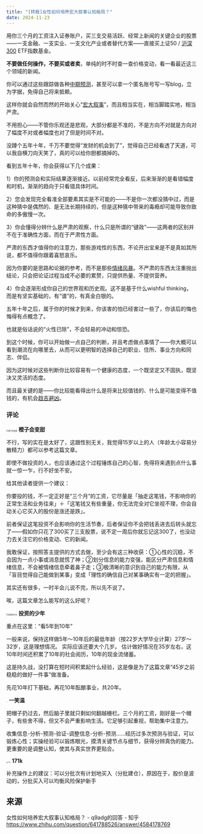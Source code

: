 ```yaml
---
title: "[转载]女性如何培养宏大叙事认知格局？"
date: 2024-11-23
---
```


用你三个月的工资注入证券账户，买三支交易活跃、经常上新闻的关键企业的股票——一支金融、一支实业、一支文化产业或者替代方案——直接买上证50 / [沪深300](https://zhida.zhihu.com/search?content_id=693230852&content_type=Answer&match_order=1&q=沪深300&zhida_source=entity) ETF指数基金。

**不要做任何操作，不要买或者卖**，单纯的时不时查一查价格变动，看一看最近这三个领域的新闻。

你可以通过这些跟踪做各种[中期预测](https://zhida.zhihu.com/search?content_id=693230852&content_type=Answer&match_order=1&q=中期预测&zhida_source=entity)，甚至可以拿一个匿名账号写一写blog，立为字据，免得自己将来抵赖。

这样你就会自然而然的开始关心“[宏大叙事](https://zhida.zhihu.com/search?content_id=693230852&content_type=Answer&match_order=1&q=宏大叙事&zhida_source=entity)”，而且相当实在，相当脚踏实地，相当严肃。

不用担心——不管你乐观还是悲观，大部分都是不准的，不是方向不对就是方向对了幅度不对或者幅度也对了但是时间不对。

没蹲个五年十年，千万不要觉得“发财的机会到了”，觉得自己已经看透了天道，可以我自横刀向天笑了，真的可以给你胆都摘掉的。

看到五年十年，你会获得以下几个成果：

1）你的预测会和实际结果逐渐接近。以前经常完全看反，后来渐渐的是看错幅度和时机，渐渐的趋向于只看错具体时间。

2）您会发现完全看准全部要素其实是不可能的——不是你一次都没猜中过，而是这种猜中是偶然的、是无法长期持续的，但是这种猜中带来的毒瘾却可能导致你致命的多傲慢一次。

3）你会懂得分辨什么是严肃的观察，什么只是所谓的“键政”——这两者的区别并不在于准确性方面，而在于严肃性方面。

严肃的东西才值得你的注意力，那些游戏性的东西，不论开出宝来是不是真如其所说，都不值得你跟着喜怒哀乐。

因为你要的是思路和论据的参考，而不是那些[情绪风暴](https://zhida.zhihu.com/search?content_id=693230852&content_type=Answer&match_order=1&q=情绪风暴&zhida_source=entity)。不严肃的东西太注重抛出结论，只会把论证过程当成不必要的累赘，只提供热量、不提供营养。

4）你会逐渐形成你自己的世界观和历史观。这不是基于什么wishful thinking，而是有坚实基础的，有“谱”的，有真金白银的。

五年十年之后，属于你的时候才到来，你该害的怕已经害过一些了，你该后的悔也悔得有点概念了。

也就是俗话说的“火性已除”，不会轻易的冲动和惊恐。

到这个时候，你可以开始做一点自己的判断，并且考虑做点事情了——你大概可以看到潮流在向哪里去，从而可以更明智的选择自己的职业、住所、事业方向和同志、伴侣。

因为这时候对这些判断你比较容易有一个健康的态度，一个既坚定又不固执，既坚决又灵活的态度。

而且最关键的是——你比较能看得出什么是将来比较值钱的、什么是可能变得不值钱的，有机会[趋吉避凶](https://zhida.zhihu.com/search?content_id=693230852&content_type=Answer&match_order=1&q=趋吉避凶&zhida_source=entity)。



### 评论

<img src="https://pic1.zhimg.com/v2-b87fba7c6c4e90159a8ece33dbbc08f3_l.jpg?source=06d4cd63" alt="橙子会变甜" style="zoom:33%;" /> **橙子会变甜**

不行，写的实在是太好了，这跟性别无关，我觉得15岁以上的人（年龄太小容易分散精力）都可以参考这篇文章。

即使不做投资的人，也应该通过这个过程锤炼自己的心智，免得将来遇到点什么事就一惊一乍，行不好坐不安。

给其他读者提供一个建议：

你要投的钱，不一定正好是“三个月”的工资，它尽量是「抽走这笔钱，不影响你的正常生活和业务往来」＋「这笔钱又有些重量，你无法完全对它坐视不理，你会自动关心它买入的股份是涨还是跌」。

前者保证这笔投资不会影响你的生活节奏，后者保证你不会把钱丢进去后转头就忘了——假如你只花了300买了三支股票，说不定一周后你就忘记这300了，也没动力去关注它的价格变动、它的新闻。

我敢保证，按照答主提供的方式去做，至少会有这三种收获：①心性的沉稳，不会因为一点小事或消息就慌了神；②划分信息的能力变强，能区分严肃信息和情绪信息，不会被情绪信息牵着鼻子走；③极清晰的意识到自己的能力有限，从「盲目觉得自己能做到某事」变成「理性的确信自己对某事确实有一定的把握」。

其实还有很多，一时半会儿说不完，所以先不说了。

唉，这篇文章怎么能写的这么好呢？



<img src="https://pica.zhimg.com/346a8f44a900a952a565a64973f6807b_l.jpg?source=06d4cd63" alt="投资的少年" style="zoom:33%;" />  **投资的少年**

重点在这里：“看5年到10年”

一般来说，保持这样做5年～10年后的最低年龄（按22岁大学毕业计算）27岁～32岁，这是理想情况。
实际应该还要大个几岁。
估计做好情况在35岁左右，这10年时间还积累了10年的社会阅历，10年的现金流储蓄。

这是持久战，没打算在短时间积累起什么经验，这是像是为了这篇文章“45岁之前稳稳的做好一件事”做准备。

先花10年打下基础，再花10年酝酿事业，共20年。



<img src="https://pic1.zhimg.com/v2-abed1a8c04700ba7d72b45195223e0ff_l.jpg?source=06d4cd63" alt="一笑温" style="zoom:5%;" />  **一笑温**

把帽子扔过去，然后脑子里就只剩如何翻越栅栏。三个月的工资，刚好是一个帽子，有些舍不得，但又不会严重影响生活。它足够引起重视，帮助集中注意力。

收集信息-分析-预测-验证-调整信息-分析-预测……经历过多次预测与验证，可以锻炼心性；实操经验可以锻炼眼光，摸清关键节点与细节，获得分辨真伪的能力。更重要的是调整认知，使其与真实世界更贴合。



<img src="https://picx.zhimg.com/v2-c40ddd3c13ea36662e116d547352644c_l.jpg?source=06d4cd63" alt="171k" style="zoom: 25%;" />   **171k**

补充操作上的建议：可以分批次有计划地买入（分批建仓），原因在于，股价是波动的，分批买入可以均衡风险保护新手




## 来源

女性如何培养宏大叙事认知格局？ - q9adg的回答 - 知乎
https://www.zhihu.com/question/641788526/answer/4584178769